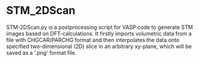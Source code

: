 # STM_2DScan
STM-2DScan.py is a postprocessing script for VASP code to generate STM images  based on DFT-calculations. It firstly imports volumetric data from a file with  CHGCAR/PARCHG format and then interpolates the data onto specified two-dimensional (2D) slice in an  arbitrary xy-plane, which will be saved as a '.png' format file.

